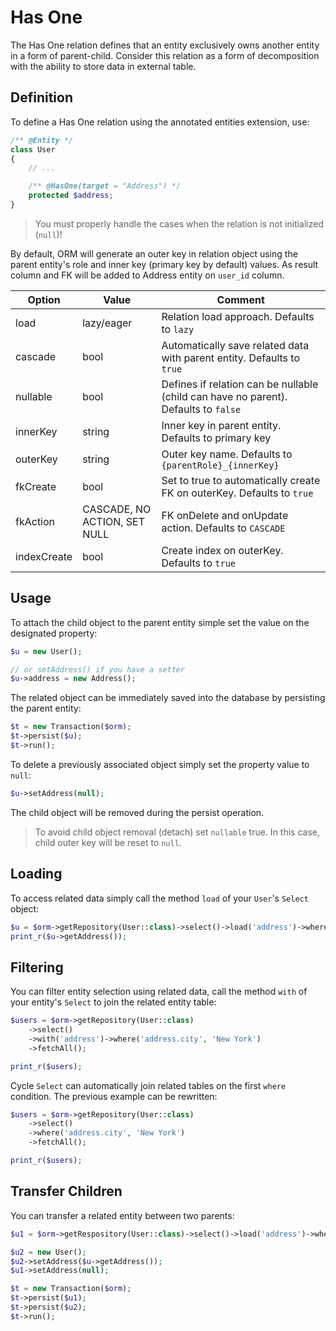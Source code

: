 # Has One
The Has One relation defines that an entity exclusively owns another entity in a form of parent-child. Consider this relation as a form of decomposition with the ability to store data in external table.

## Definition
To define a Has One relation using the annotated entities extension, use:

```php
/** @Entity */
class User
{
    // ...

    /** @HasOne(target = "Address") */
    protected $address;
}
```

> You must properly handle the cases when the relation is not initialized (`null`)!

By default, ORM will generate an outer key in relation object using the parent entity's role and inner key (primary key by default) values. As result column and FK will be added to Address entity on `user_id` column.

Option      | Value  | Comment
---         | ---    | ----
load        | lazy/eager | Relation load approach. Defaults to `lazy`
cascade     | bool   | Automatically save related data with parent entity. Defaults to `true`
nullable    | bool   | Defines if relation can be nullable (child can have no parent). Defaults to `false`
innerKey    | string | Inner key in parent entity. Defaults to primary key
outerKey    | string | Outer key name. Defaults to `{parentRole}_{innerKey}`
fkCreate    | bool   | Set to true to automatically create FK on outerKey. Defaults to `true`
fkAction    | CASCADE, NO ACTION, SET NULL | FK onDelete and onUpdate action. Defaults to `CASCADE`
indexCreate | bool   | Create index on outerKey. Defaults to `true`

## Usage
To attach the child object to the parent entity simple set the value on the designated property:

```php
$u = new User();

// or setAddress() if you have a setter
$u->address = new Address();
```

The related object can be immediately saved into the database by persisting the parent entity:

```php
$t = new Transaction($orm);
$t->persist($u);
$t->run();
```

To delete a previously associated object simply set the property value to `null`:

```php
$u->setAddress(null);
```

The child object will be removed during the persist operation.

> To avoid child object removal (detach) set `nullable` true. In this case, child outer key will be reset to `null`.

## Loading
To access related data simply call the method `load` of your `User`'s `Select` object:

```php
$u = $orm->getRepository(User::class)->select()->load('address')->wherePK(1)->fetchOne();
print_r($u->getAddress());
```

## Filtering
You can filter entity selection using related data, call the method `with` of your entity's `Select` to join the related entity table:

```php
$users = $orm->getRepository(User::class)
    ->select()
    ->with('address')->where('address.city', 'New York')
    ->fetchAll();

print_r($users);
```

Cycle `Select` can automatically join related tables on the first `where` condition. The previous example can be rewritten:

```php
$users = $orm->getRepository(User::class)
    ->select()
    ->where('address.city', 'New York')
    ->fetchAll();

print_r($users);
```

## Transfer Children
You can transfer a related entity between two parents:

```php
$u1 = $orm->getRespository(User::class)->select()->load('address')->wherePK(1)->fetchOne();

$u2 = new User();
$u2->setAddress($u->getAddress());
$u1->setAddress(null);

$t = new Transaction($orm);
$t->persist($u1);
$t->persist($u2);
$t->run();
```
